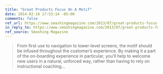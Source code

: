 ```yaml
---
title: "Great Products Focus On A Motif"
date: 2014-02-16 17:53:14 -05:00
comments: false
ref_url: https://www.smashingmagazine.com/2013/07/great-products-focus-on-a-motif/
in_reply_to: https://www.smashingmagazine.com/2013/07/great-products-focus-on-a-motif/
ref_source: Smashing Magazine
---
```


> From first use to navigation to lower-level screens, the motif should be infused throughout the customer’s experience. By making it a part of the on-boarding experience in particular, you’ll help to welcome new users in a natural, unforced way, rather than having to rely on instructional coaching…